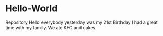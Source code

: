 # Hello-World
Repository
Hello everybody yesterday was my 21st Birthday I had a great time with my family. We ate KFC and cakes.

